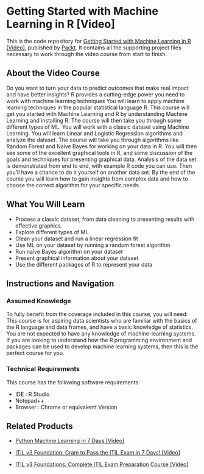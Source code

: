 # Getting Started with Machine Learning in R [Video]
This is the code repository for [Getting Started with Machine Learning in R [Video]](https://www.packtpub.com/big-data-and-business-intelligence/getting-started-machine-learning-r-video-0?utm_source=github&utm_medium=repository&utm_campaign=9781789139655), published by [Packt](https://www.packtpub.com/?utm_source=github). It contains all the supporting project files necessary to work through the video course from start to finish.
## About the Video Course
Do you want to turn your data to predict outcomes that make real impact and have better insights?
R provides a cutting-edge power you need to work with machine learning techniques
You will learn to apply machine learning techniques in the popular statistical language R. This course will get you started with Machine Learning and R by understanding Machine Learning and installing R. The course will then take you through some different types of ML. You will work with a classic dataset using Machine Learning. You will learn Linear and Logistic Regression algorithms and analyze the dataset. The course will take you through algorithms like Random Forest and Naive Bayes for working on your data in R. You will then see some of the excellent graphical tools in R, and some discussion of the goals and techniques for presenting graphical data. Analysis of the data set is demonstrated from end to end, with example R code you can use. Then you’ll have a chance to do it yourself on another data set.
By the end of the course you will learn how to gain insights from complex data and how to choose the correct algorithm for your specific needs.

<H2>What You Will Learn</H2>
<DIV class=book-info-will-learn-text>
<UL>
<LI>Process a classic dataset, from data cleaning to presenting results with effective graphics. 
<LI>Explore different types of ML 
<LI>Clean your dataset and run a linear regression fit 
<LI>Use ML on your dataset by running a random forest algorithm 
<LI>Run naive Bayes algorithm on your dataset 
<LI>Present graphical information about your dataset 
<LI>Use the different packages of R to represent your data </LI></UL></DIV>

## Instructions and Navigation
### Assumed Knowledge
To fully benefit from the coverage included in this course, you will need:<br/>
This course is for aspiring data scientists who are familiar with the basics of the R language and data frames, and have a basic knowledge of statistics. You are not expected to have any knowledge of machine-learning systems. If you are looking to understand how the R programming environment and packages can be used to develop machine learning systems, then this is the perfect course for you.
### Technical Requirements
This course has the following software requirements:<br/>
<UL>
<LI>IDE : R Studio
<LI>Notepad++
<LI>Browser : Chrome or equivalentt Version</LI></UL>

## Related Products
* [Python Machine Learning in 7 Days [Video]](https://www.packtpub.com/big-data-and-business-intelligence/python-machine-learning-7-days-video?utm_source=github&utm_medium=repository&utm_campaign=9781788999137)

* [ITIL v3 Foundation: Cram to Pass the ITIL Exam in 7 Days! [Video]](https://www.packtpub.com/business/itil-v3-foundation-cram-pass-itil-exam-7-days-video?utm_source=github&utm_medium=repository&utm_campaign=9781789536119)

* [ITIL v3 Foundations: Complete ITIL Exam Preparation Course [Video]](https://www.packtpub.com/business/itil-v3-foundations-complete-itil-exam-preparation-course-video?utm_source=github&utm_medium=repository&utm_campaign=9781789537666)

